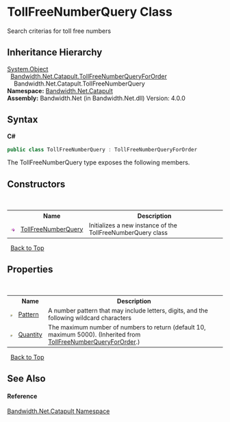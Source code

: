﻿# TollFreeNumberQuery Class
 

Search criterias for toll free numbers


## Inheritance Hierarchy
<a href="http://msdn2.microsoft.com/en-us/library/e5kfa45b" target="_blank">System.Object</a><br />&nbsp;&nbsp;<a href ="T_Bandwidth_Net_Catapult_TollFreeNumberQueryForOrder.md">Bandwidth.Net.Catapult.TollFreeNumberQueryForOrder</a><br />&nbsp;&nbsp;&nbsp;&nbsp;Bandwidth.Net.Catapult.TollFreeNumberQuery<br />
**Namespace:**&nbsp;<a href ="N_Bandwidth_Net_Catapult.md">Bandwidth.Net.Catapult</a><br />**Assembly:**&nbsp;Bandwidth.Net (in Bandwidth.Net.dll) Version: 4.0.0

## Syntax

**C#**<br />
``` C#
public class TollFreeNumberQuery : TollFreeNumberQueryForOrder
```

The TollFreeNumberQuery type exposes the following members.


## Constructors
&nbsp;<table><tr><th></th><th>Name</th><th>Description</th></tr><tr><td>![Public method](media/pubmethod.gif "Public method")</td><td><a href ="M_Bandwidth_Net_Catapult_TollFreeNumberQuery__ctor.md">TollFreeNumberQuery</a></td><td>
Initializes a new instance of the TollFreeNumberQuery class</td></tr></table>&nbsp;
<a href="#tollfreenumberquery-class">Back to Top</a>

## Properties
&nbsp;<table><tr><th></th><th>Name</th><th>Description</th></tr><tr><td>![Public property](media/pubproperty.gif "Public property")</td><td><a href ="P_Bandwidth_Net_Catapult_TollFreeNumberQuery_Pattern.md">Pattern</a></td><td>
A number pattern that may include letters, digits, and the following wildcard characters</td></tr><tr><td>![Public property](media/pubproperty.gif "Public property")</td><td><a href ="P_Bandwidth_Net_Catapult_TollFreeNumberQueryForOrder_Quantity.md">Quantity</a></td><td>
The maximum number of numbers to return (default 10, maximum 5000).
 (Inherited from <a href ="T_Bandwidth_Net_Catapult_TollFreeNumberQueryForOrder.md">TollFreeNumberQueryForOrder</a>.)</td></tr></table>&nbsp;
<a href="#tollfreenumberquery-class">Back to Top</a>

## See Also


#### Reference
<a href ="N_Bandwidth_Net_Catapult.md">Bandwidth.Net.Catapult Namespace</a><br />